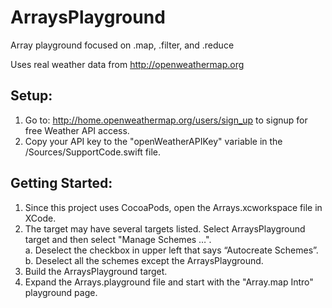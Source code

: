 # ArraysPlayground
Array playground focused on .map, .filter, and .reduce

Uses real weather data from http://openweathermap.org

## Setup:
1. Go to: http://home.openweathermap.org/users/sign_up to signup for free Weather API access.
2. Copy your API key to the "openWeatherAPIKey" variable in the /Sources/SupportCode.swift file.

## Getting Started:
1. Since this project uses CocoaPods, open the Arrays.xcworkspace file in XCode. 
2. The target may have several targets listed. 
Select ArraysPlayground target and then select "Manage Schemes …".  
a. Deselect the checkbox in upper left that says “Autocreate  Schemes”.
b. Deselect all the schemes except the ArraysPlayground.
3. Build the ArraysPlayground target.
4. Expand the Arrays.playground file and start with the "Array.map Intro" playground page.
